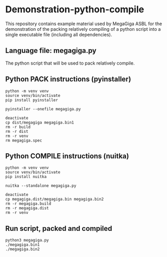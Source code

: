 # Demonstration-python-compile

This repository contains example material used by MegaGiga ASBL for the demonstration of the packing relatively compiling of a python script into a single executable file (including all dependencies).

## Language file: megagiga.py

The python script that will be used to pack relatively compile.

## Python PACK instructions (pyinstaller)

    python -m venv venv
    source venv/bin/activate
    pip install pyinstaller
    
    pyinstaller --onefile megagiga.py
    
    deactivate
    cp dist/megagiga megagiga.bin1
    rm -r build
    rm -r dist
    rm -r venv
    rm megagiga.spec

## Python COMPILE instructions (nuitka)

    python -m venv venv
    source venv/bin/activate
    pip install nuitka
    
    nuitka --standalone megagiga.py
    
    deactivate
    cp megagiga.dist/megagiga.bin megagiga.bin2
    rm -r megagiga.build
    rm -r megagiga.dist
    rm -r venv

## Run script, packed and compiled

    python3 megagiga.py
    ./megagiga.bin1
    ./megagiga.bin2

